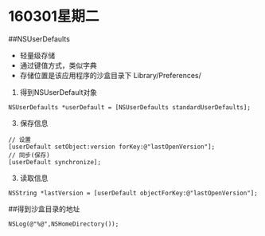 # 160301星期二


##NSUserDefaults
* 轻量级存储
* 通过键值方式，类似字典
* 存储位置是该应用程序的沙盒目录下 Library/Preferences/


1. 得到NSUserDefault对象
```objc
NSUserDefaults *userDefault = [NSUserDefaults standardUserDefaults];
```
3. 保存信息
```objc
// 设置
[userDefault setObject:version forKey:@"lastOpenVersion"];
// 同步(保存)
[userDefault synchronize];
```        
3. 读取信息

```objc
NSString *lastVersion = [userDefault objectForKey:@"lastOpenVersion"];
```

##得到沙盒目录的地址
```objc
NSLog(@"%@",NSHomeDirectory());
```





```